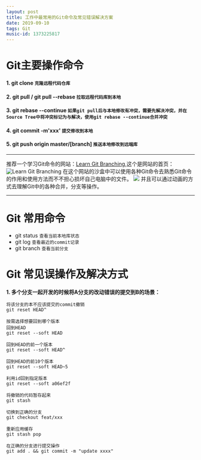 ```yaml
---
layout: post
title: 工作中最常用的Git命令及常见错误解决方案
date: 2019-09-10
tags: Git
music-id: 1373225817
--- 
```


# Git主要操作命令
#### 1. git clone   `克隆远程代码仓库`
#### 2. git pull / git pull --rebase `拉取远程代码库到本地`
#### 3. git rebase --continue `如果git pull后与本地修改有冲突，需要先解决冲突，并在Source Tree中将冲突标记为与解决，使用git rebase --continue合并冲突`
#### 4. git commit -m'xxx' `提交修改到本地`
#### 5. git push origin master/[branch] `推送本地修改到远端库`


-------
推荐一个学习Git命令的网站：[Learn Git Branching](https://learngitbranching.js.org/),这个是网站的首页：
![Learn Git Branching](https://es-blogimg.oss-cn-hangzhou.aliyuncs.com/img/20190911194932.png)
    在这个网站的沙盒中可以使用各种Git命令去熟悉Git命令的作用和使用方法而不不担心损坏自己电脑中的文件。
    ![](https://es-blogimg.oss-cn-hangzhou.aliyuncs.com/img/20190911195434.png)
    并且可以通过动画的方式去理解Git中的各种合并，分支等操作。

-------
 

# Git 常用命令
* git status `查看当前本地库状态`
* git log `查看最近的commit记录`
* git branch `查看当前分支`



# Git 常见误操作及解决方式
**1. 多个分支一起开发的时候将A分支的改动错误的提交到B的场景：**

```
将该分支的本不应该提交的commit撤销
git reset HEAD^

按需选择想要回到哪个版本
回到HEAD
git reset --soft HEAD

回到HEAD的前一个版本
git reset --soft HEAD^

回到HEAD的前10个版本
git reset --soft HEAD~5 

利用id回到指定版本
git reset --soft a06ef2f

将撤销的代码暂存起来
git stash

切换到正确的分支
git checkout feat/xxx

重新应用缓存 
git stash pop

在正确的分支进行提交操作
git add . && git commit -m "update xxxx"
```


